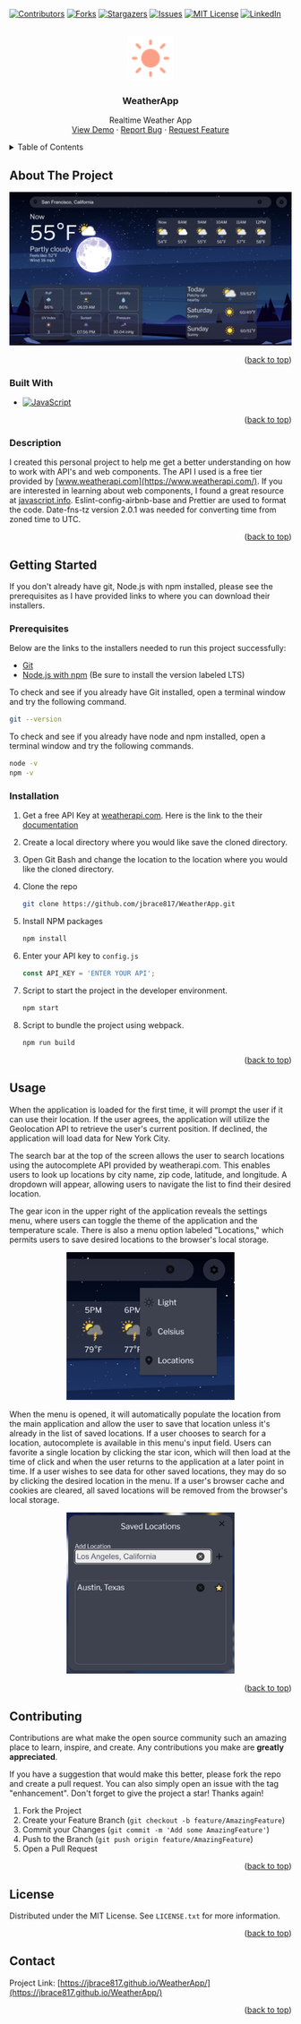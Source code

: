 <!-- Improved compatibility of back to top link: See: https://github.com/othneildrew/Best-README-Template/pull/73 -->

<a name="readme-top"></a>

<!--
*** Thanks for checking out the Best-README-Template. If you have a suggestion
*** that would make this better, please fork the repo and create a pull request
*** or simply open an issue with the tag "enhancement".
*** Don't forget to give the project a star!
*** Thanks again! Now go create something AMAZING! :D
-->

<!-- PROJECT SHIELDS -->
<!--
*** I'm using markdown "reference style" links for readability.
*** Reference links are enclosed in brackets [ ] instead of parentheses ( ).
*** See the bottom of this document for the declaration of the reference variables
*** for contributors-url, forks-url, etc. This is an optional, concise syntax you may use.
*** https://www.markdownguide.org/basic-syntax/#reference-style-links
-->

[![Contributors][contributors-shield]][contributors-url]
[![Forks][forks-shield]][forks-url]
[![Stargazers][stars-shield]][stars-url]
[![Issues][issues-shield]][issues-url]
[![MIT License][license-shield]][license-url]
[![LinkedIn][linkedin-shield]][linkedin-url]

<!-- PROJECT LOGO -->
<br />
<div align="center">
  <a href="https://github.com/jbrace817/WeatherApp">
    <img src="./src/images/uvIndex.svg" alt="Logo" width="80" height="80">
  </a>

<h3 align="center">WeatherApp</h3>

  <p align="center">
    Realtime Weather App
    <br />
    <a href="https://github.com/jbrace817/WeatherApp">View Demo</a>
    ·
    <a href="https://github.com/jbrace817/WeatherApp/issues/new/choose">Report Bug</a>
    ·
    <a href="https://github.com/jbrace817/WeatherApp/issues/new/choose">Request Feature</a>
  </p>
</div>

<!-- TABLE OF CONTENTS -->
<details>
  <summary>Table of Contents</summary>
  <ol>
    <li>
      <a href="#about-the-project">About The Project</a>
      <ul>
        <li><a href="#built-with">Built With</a></li>
        <li><a href="#description">Description</a></li>
      </ul>
    </li>
    <li>
      <a href="#getting-started">Getting Started</a>
      <ul>
        <li><a href="#prerequisites">Prerequisites</a></li>
        <li><a href="#installation">Installation</a></li>
      </ul>
    </li>
    <li><a href="#usage">Usage</a></li>
    <li><a href="#contributing">Contributing</a></li>
    <li><a href="#license">License</a></li>
    <li><a href="#contact">Contact</a></li>
  </ol>
</details>

<!-- ABOUT THE PROJECT -->

## About The Project

[![Weather App Screen Shot][weatherApp-screenshot]]()

<p align="right">(<a href="#readme-top">back to top</a>)</p>

### Built With

- [![JavaScript][JavaScript]][JavaScript-url]

<p align="right">(<a href="#readme-top">back to top</a>)</p>

### Description

I created this personal project to help me get a better understanding on how to work with API's and web components. The API I used is a free tier provided by [www.weatherapi.com](https://www.weatherapi.com/). If you are interested in learning about web components, I found a great resource at [javascript.info](https://javascript.info/web-components). Eslint-config-airbnb-base and Prettier are used to format the code. Date-fns-tz version 2.0.1 was needed for converting time from zoned time to UTC.

<p align="right">(<a href="#readme-top">back to top</a>)</p>

<!-- GETTING STARTED -->

## Getting Started

If you don't already have git, Node.js with npm installed, please see the prerequisites as I have provided links to where you can download their installers.

### Prerequisites

Below are the links to the installers needed to run this project successfully:
<br>

- [Git](https://git-scm.com/downloads)
- [Node.js with npm](https://nodejs.org/en/download/) (Be sure to install the version labeled LTS)

To check and see if you already have Git installed, open a terminal window and try the following command.

```sh
git --version
```

To check and see if you already have node and npm installed, open a terminal window and try the following commands.

```sh
node -v
npm -v
```

### Installation

1. Get a free API Key at [weatherapi.com](https://www.weatherapi.com/). Here is the link to the their [documentation](https://www.weatherapi.com/docs/)
2. Create a local directory where you would like save the cloned directory.
3. Open Git Bash and change the location to the location where you would like the cloned directory.

4. Clone the repo
   ```sh
   git clone https://github.com/jbrace817/WeatherApp.git
   ```
5. Install NPM packages
   ```sh
   npm install
   ```
6. Enter your API key to `config.js`
   ```js
   const API_KEY = 'ENTER YOUR API';
   ```
7. Script to start the project in the developer environment.
   ```sh
   npm start
   ```
8. Script to bundle the project using webpack.
   ```sh
   npm run build
   ```

<p align="right">(<a href="#readme-top">back to top</a>)</p>

<!-- USAGE EXAMPLES -->

## Usage

When the application is loaded for the first time, it will prompt the user if it can use their location. If the user agrees, the application will utilize the Geolocation API to retrieve the user's current position. If declined, the application will load data for New York City.

The search bar at the top of the screen allows the user to search locations using the autocomplete API provided by weatherapi.com. This enables users to look up locations by city name, zip code, latitude, and longitude. A dropdown will appear, allowing users to navigate the list to find their desired location.

The gear icon in the upper right of the application reveals the settings menu, where users can toggle the theme of the application and the temperature scale. There is also a menu option labeled "Locations," which permits users to save desired locations to the browser's local storage.

<p align="center">
<img src="./src/images/Menu_screenshot.jpg" alt="" style="width: 300px">
</p>

When the menu is opened, it will automatically populate the location from the main application and allow the user to save that location unless it's already in the list of saved locations. If a user chooses to search for a location, autocomplete is available in this menu's input field. Users can favorite a single location by clicking the star icon, which will then load at the time of click and when the user returns to the application at a later point in time. If a user wishes to see data for other saved locations, they may do so by clicking the desired location in the menu. If a user's browser cache and cookies are cleared, all saved locations will be removed from the browser's local storage.

<p align="center">
<img src="./src/images/Locations_screenshot.jpg" alt="" style="width: 300px">
</p>

<p align="right">(<a href="#readme-top">back to top</a>)</p>

<!-- CONTRIBUTING -->

## Contributing

Contributions are what make the open source community such an amazing place to learn, inspire, and create. Any contributions you make are **greatly appreciated**.

If you have a suggestion that would make this better, please fork the repo and create a pull request. You can also simply open an issue with the tag "enhancement".
Don't forget to give the project a star! Thanks again!

1. Fork the Project
2. Create your Feature Branch (`git checkout -b feature/AmazingFeature`)
3. Commit your Changes (`git commit -m 'Add some AmazingFeature'`)
4. Push to the Branch (`git push origin feature/AmazingFeature`)
5. Open a Pull Request

<p align="right">(<a href="#readme-top">back to top</a>)</p>

<!-- LICENSE -->

## License

Distributed under the MIT License. See `LICENSE.txt` for more information.

<p align="right">(<a href="#readme-top">back to top</a>)</p>

<!-- CONTACT -->

## Contact

Project Link: [https://jbrace817.github.io/WeatherApp/](https://jbrace817.github.io/WeatherApp/)

<p align="right">(<a href="#readme-top">back to top</a>)</p>

<!-- MARKDOWN LINKS & IMAGES -->
<!-- https://www.markdownguide.org/basic-syntax/#reference-style-links -->

[contributors-shield]: https://img.shields.io/github/contributors/jbrace817/WeatherApp.svg?style=for-the-badge
[contributors-url]: https://github.com/jbrace817/WeatherApp/graphs/contributors
[forks-shield]: https://img.shields.io/github/forks/jbrace817/WeatherApp.svg?style=for-the-badge
[forks-url]: https://github.com/jbrace817/WeatherApp/network/members
[stars-shield]: https://img.shields.io/github/stars/jbrace817/WeatherApp.svg?style=for-the-badge
[stars-url]: https://github.com/jbrace817/WeatherApp/stargazers
[issues-shield]: https://img.shields.io/github/issues/jbrace817/WeatherApp.svg?style=for-the-badge
[issues-url]: https://github.com/jbrace817/WeatherApp/issues
[license-shield]: https://img.shields.io/github/license/jbrace817/WeatherApp.svg?style=for-the-badge
[license-url]: https://github.com/jbrace817/WeatherApp/blob/master/LICENSE.txt
[linkedin-shield]: https://img.shields.io/badge/-LinkedIn-black.svg?style=for-the-badge&logo=linkedin&colorB=555
[linkedin-url]: https://linkedin.com/in/jamesfbrace
[weatherApp-screenshot]: src/images/App_screenshot.jpg
[JavaScript]: https://shields.io/badge/JavaScript-F7DF1E?logo=JavaScript&logoColor=000&style=flat-square
[JavaScript-url]: https://developer.mozilla.org/en-US/docs/Web/JavaScript
